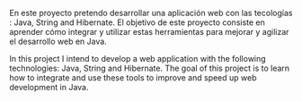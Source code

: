 En este proyecto pretendo desarrollar una aplicación web con las tecologías : Java, String and Hibernate. 
El objetivo de este proyecto consiste en aprender cómo integrar y utilizar estas herramientas para mejorar y agilizar el desarrollo web en Java.

In this project I intend to develop a web application with the following technologies: Java, String and Hibernate. 
The goal of this project is to learn how to integrate and use these tools to improve and speed up web development in Java.